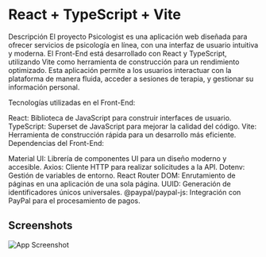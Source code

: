 # React + TypeScript + Vite

Descripción
El proyecto Psicologist es una aplicación web diseñada para ofrecer servicios de psicología en línea, con una interfaz de usuario intuitiva y moderna. El Front-End está desarrollado con React y TypeScript, utilizando Vite como herramienta de construcción para un rendimiento optimizado. Esta aplicación permite a los usuarios interactuar con la plataforma de manera fluida, acceder a sesiones de terapia, y gestionar su información personal.

Tecnologías utilizadas en el Front-End:

React: Biblioteca de JavaScript para construir interfaces de usuario.
TypeScript: Superset de JavaScript para mejorar la calidad del código.
Vite: Herramienta de construcción rápida para un desarrollo más eficiente.
Dependencias del Front-End:

Material UI: Librería de componentes UI para un diseño moderno y accesible.
Axios: Cliente HTTP para realizar solicitudes a la API.
Dotenv: Gestión de variables de entorno.
React Router DOM: Enrutamiento de páginas en una aplicación de una sola página.
UUID: Generación de identificadores únicos universales.
@paypal/paypal-js: Integración con PayPal para el procesamiento de pagos.


## Screenshots

![App Screenshot](./public/img/readme/Web%20Psicóloga.png)
